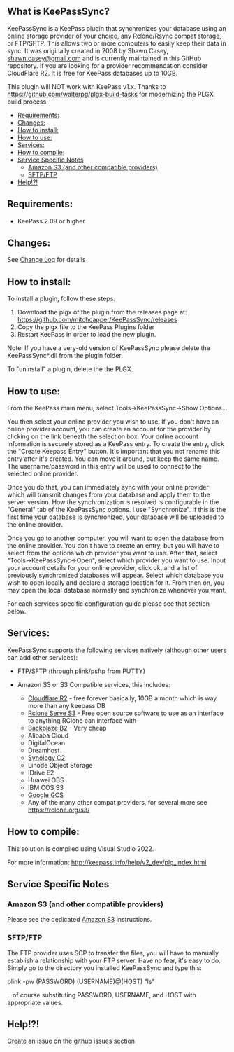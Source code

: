 What is KeePassSync?
---------------

KeePassSync is a KeePass plugin that synchronizes your database using an online storage provider of your choice, any Rclone/Rsync compat storage, or FTP/SFTP. This allows two or more computers to easily keep their data in sync.  It was originally created in 2008 by Shawn Casey, shawn.casey@gmail.com and is currently maintained in this GitHub repository.  If you are looking for a provider recommendation consider CloudFlare R2.  It is free for KeePass databases up to 10GB.

This plugin will NOT work with KeePass v1.x. Thanks to https://github.com/walterpg/plgx-build-tasks for modernizing the PLGX build process.

<!-- MarkdownTOC -->

- [Requirements:](#requirements)
- [Changes:](#changes)
- [How to install:](#how-to-install)
- [How to use:](#how-to-use)
- [Services:](#services)
- [How to compile:](#how-to-compile)
- [Service Specific Notes](#service-specific-notes)
	- [Amazon S3 \(and other compatible providers\)](#amazon-s3-and-other-compatible-providers)
	- [SFTP/FTP](#sftpftp)
- [Help!?!](#help)

<!-- /MarkdownTOC -->


Requirements:
-------------

- KeePass 2.09 or higher

Changes:
-------------
See [Change Log](ChangeLog.md) for details

How to install:
---------------

To install a plugin, follow these steps:

1. Download the plgx of the plugin from the releases page at: https://github.com/mitchcapper/KeePassSync/releases
2. Copy the plgx file to the KeePass Plugins folder
3. Restart KeePass in order to load the new plugin.

Note: If you have a very-old version of KeePassSync please delete the KeePassSync*.dll from the plugin folder.

To "uninstall" a plugin, delete the the PLGX.

How to use:
-----------

From the KeePass main menu, select Tools->KeePassSync->Show Options...

You then select your online provider you wish to use.  If you don't have an online provider account, you can create an account for the provider by clicking on the link beneath the selection box.  Your online account information is securely stored as a KeePass entry.  To create the entry, click the "Create Keepass Entry" button.  It's important that you not rename this entry after it's created.  You can move it around, but keep the same name.  The username/password in this entry will be used to connect to the selected online provider.

Once you do that, you can immediately sync with your online provider which will transmit changes from your database and apply them to the server version.  How the synchronization is resolved is configurable in the "General" tab of the KeePassSync options.  I use "Synchronize".  If this is the first time your database is synchronized, your database will be uploaded to the online provider.

Once you go to another computer, you will want to open the database from the online provider.  You don't have to create an entry, but you will have to select from the options which provider you want to use.  After that, select "Tools->KeePassSync->Open", select which provider you want to use.  Input your account details for your online provider, click ok, and a list of previously synchronized databases will appear.  Select which database you wish to open locally and declare a storage location for it.  From then on, you may open the local database normally and synchronize whenever you want.

For each services specific configuration guide please see that section below.

Services:
---------------

KeePassSync supports the following services natively (although other users can add other services):

- FTP/SFTP (through plink/psftp from PUTTY)

- Amazon S3 or S3 Compatible services, this includes:
	- [Cloudflare R2](https://www.cloudflare.com/developer-platform/r2/) - free forever basically, 10GB a month which is way more than any keepass DB
	- [Rclone Serve S3](https://rclone.org/commands/rclone_serve_s3/) - Free open source software to use as an interface to anything RClone can interface with
	- [Backblaze B2](https://www.backblaze.com/cloud-storage) - Very cheap
	- Alibaba Cloud
	- DigitalOcean
	- Dreamhost
	- [Synology C2](https://c2.synology.com/en-us)
	- Linode Object Storage
	- IDrive E2
	- Huawei OBS
	- IBM COS S3
	- [Google GCS](https://cloud.google.com/storage)
	- Any of the many other compat providers, for several more see https://rclone.org/s3/


How to compile:
---------------

This solution is compiled using Visual Studio 2022.

For more information: http://keepass.info/help/v2_dev/plg_index.html

## Service Specific Notes

### Amazon S3 (and other compatible providers)

Please see the dedicated [Amazon S3](AMAZON_S3.md) instructions.

### SFTP/FTP

The FTP provider uses SCP to transfer the files, you will have to manually establish a relationship with your FTP server. Have no fear, it's easy to do. Simply go to the directory you installed KeePassSync and type this:

plink -pw (PASSWORD) (USERNAME)@(HOST) "ls"

...of course substituting PASSWORD, USERNAME, and HOST with appropriate values.

Help!?!
-------

Create an issue on the github issues section
